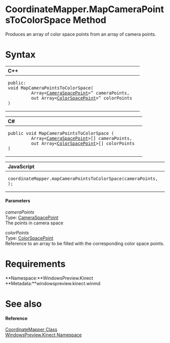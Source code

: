 CoordinateMapper.MapCameraPointsToColorSpace Method  
===================================================  

Produces an array of color space points from an array of camera points. <span id="syntaxSection"></span>

Syntax  
======  

<table>
<colgroup>
<col width="100%" />
</colgroup>
<thead>
<tr class="header">
<th align="left">C++</th>
</tr>
</thead>
<tbody>
<tr class="odd">
<td align="left"><pre><code>public:  
void MapCameraPointsToColorSpace(  
         Array&lt;<a href="../../CameraSpacePoint_Structure.md">CameraSpacePoint</a>&gt;^ cameraPoints,  
         out Array&lt;<a href="../../ColorSpacePoint_Structure.md">ColorSpacePoint</a>&gt;^ colorPoints  
)</code></pre></td>
</tr>
</tbody>
</table>

<table>
<colgroup>
<col width="100%" />
</colgroup>
<thead>
<tr class="header">
<th align="left">C#</th>
</tr>
</thead>
<tbody>
<tr class="odd">
<td align="left"><pre><code>public void MapCameraPointsToColorSpace (  
         Array&lt;<a href="../../CameraSpacePoint_Structure.md">CameraSpacePoint</a>&gt;[] cameraPoints,  
         out Array&lt;<a href="../../ColorSpacePoint_Structure.md">ColorSpacePoint</a>&gt;[] colorPoints  
)</code></pre></td>
</tr>
</tbody>
</table>

<table>
<colgroup>
<col width="100%" />
</colgroup>
<thead>
<tr class="header">
<th align="left">JavaScript</th>
</tr>
</thead>
<tbody>
<tr class="odd">
<td align="left"><pre><code>coordinateMapper.mapCameraPointsToColorSpace(cameraPoints, );</code></pre></td>
</tr>
</tbody>
</table>

<span id="ID4EG"></span>
#### Parameters  

*cameraPoints*    
Type: [CameraSpacePoint](../../CameraSpacePoint_Structure.md)  
The points in camera space  

*colorPoints*    
Type: [ColorSpacePoint](../../ColorSpacePoint_Structure.md)  
Reference to an array to be filled with the corresponding color space points.  

<span id="requirements"></span>

Requirements  
============  

**Namespace:**WindowsPreview.Kinect  
**Metadata:**windowspreview.kinect.winmd  

<span id="ID4ECB"></span>

See also  
========  

<span id="ID4EEB"></span>
#### Reference  

[CoordinateMapper Class](../../CoordinateMapper_Class.md)  
 [WindowsPreview.Kinect Namespace](../../../Kinect.md)  



<!--Please do not edit the data in the comment block below.-->
<!--
TOCTitle : MapCameraPointsToColorSpace Method
RLTitle : CoordinateMapper.MapCameraPointsToColorSpace Method
KeywordK : MapCameraPointsToColorSpace method
KeywordK : CoordinateMapper.MapCameraPointsToColorSpace method
KeywordF : WindowsPreview.Kinect.CoordinateMapper.MapCameraPointsToColorSpace
KeywordF : CoordinateMapper.MapCameraPointsToColorSpace
KeywordF : MapCameraPointsToColorSpace
KeywordF : WindowsPreview.Kinect.CoordinateMapper.MapCameraPointsToColorSpace(WindowsPreview.Kinect.CameraSpacePoint[],WindowsPreview.Kinect.ColorSpacePoint[]@)
KeywordA : M:WindowsPreview.Kinect.CoordinateMapper.MapCameraPointsToColorSpace(WindowsPreview.Kinect.CameraSpacePoint[],WindowsPreview.Kinect.ColorSpacePoint[]@)
AssetID : M:WindowsPreview.Kinect.CoordinateMapper.MapCameraPointsToColorSpace(WindowsPreview.Kinect.CameraSpacePoint[],WindowsPreview.Kinect.ColorSpacePoint[]@)
Locale : en-us
CommunityContent : 1
APIType : Managed
APILocation : windowspreview.kinect.winmd
APIName : WindowsPreview.Kinect.CoordinateMapper.MapCameraPointsToColorSpace
TargetOS : Windows
TopicType : kbSyntax
DevLang : VB
DevLang : CSharp
DevLang : JavaScript
DevLang : C++
DocSet : K4Wv2
ProjType : K4Wv2Proj
Technology : Kinect for Windows
Product : Kinect for Windows SDK v2
productversion : 20
-->
